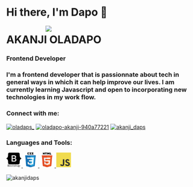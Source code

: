 <h1>Hi there, I'm Dapo 👋</h1>
<img align="right" width="400" src="https://media.tenor.com/GfSX-u7VGM4AAAAC/coding.gif">

### <h1>AKANJI OLADAPO</h1>
### Frontend Developer

<h3>I'm a frontend developer that is passionnate about tech in general ways in which it can help improve our lives. I am currently learning Javascript and open to incorporating new technologies in my work flow. </h3>






<!--### Hi there 👋-->

<!--
**akanjidaps/akanjidaps** is a ✨ _special_ ✨ repository because its `README.md` (this file) appears on your GitHub profile.

Here are some ideas to get you started:

- 🔭 I’m currently working on ...
- 🌱 I’m currently learning ...
- 👯 I’m looking to collaborate on ...
- 🤔 I’m looking for help with ...
- 💬 Ask me about ...
- 📫 How to reach me: ...
- 😄 Pronouns: ...
- ⚡ Fun fact: ...
-->

<!--<p align="left"> <a href="https://twitter.com/oladaps_" target="blank"><img src="https://img.shields.io/twitter/follow/oladaps_?logo=twitter&style=for-the-badge" alt="oladaps_" /></a> </p>-->

<!--
- 🌱 I’m currently learning **Javascript**

- 📫 How to reach me **akanjioladapo0@gmail.com**-->

<h3 align="left">Connect with me:</h3>
<p align="left">
<a href="https://twitter.com/oladaps_" target="blank"><img align="center" src="https://raw.githubusercontent.com/rahuldkjain/github-profile-readme-generator/master/src/images/icons/Social/twitter.svg" alt="oladaps_" height="30" width="40" /></a>
<a href="https://linkedin.com/in/oladapo-akanji-940a77221" target="blank"><img align="center" src="https://raw.githubusercontent.com/rahuldkjain/github-profile-readme-generator/master/src/images/icons/Social/linked-in-alt.svg" alt="oladapo-akanji-940a77221" height="30" width="40" /></a>
<a href="https://instagram.com/akanji_daps" target="blank"><img align="center" src="https://raw.githubusercontent.com/rahuldkjain/github-profile-readme-generator/master/src/images/icons/Social/instagram.svg" alt="akanji_daps" height="30" width="40" /></a>
</p>

<h3 align="left">Languages and Tools:</h3>
<p align="left"> <a href="https://getbootstrap.com" target="_blank" rel="noreferrer"> <img src="https://raw.githubusercontent.com/devicons/devicon/master/icons/bootstrap/bootstrap-plain-wordmark.svg" alt="bootstrap" width="40" height="40"/> </a> <a href="https://www.w3schools.com/css/" target="_blank" rel="noreferrer"> <img src="https://raw.githubusercontent.com/devicons/devicon/master/icons/css3/css3-original-wordmark.svg" alt="css3" width="40" height="40"/> </a> <a href="https://www.w3.org/html/" target="_blank" rel="noreferrer"> <img src="https://raw.githubusercontent.com/devicons/devicon/master/icons/html5/html5-original-wordmark.svg" alt="html5" width="40" height="40"/> </a> <a href="https://developer.mozilla.org/en-US/docs/Web/JavaScript" target="_blank" rel="noreferrer"> <img src="https://raw.githubusercontent.com/devicons/devicon/master/icons/javascript/javascript-original.svg" alt="javascript" width="40" height="40"/> </a> </p>

<p><img align="center" src="https://github-readme-stats.vercel.app/api/top-langs?username=akanjidaps&show_icons=true&locale=en&layout=compact" alt="akanjidaps" /></p>
